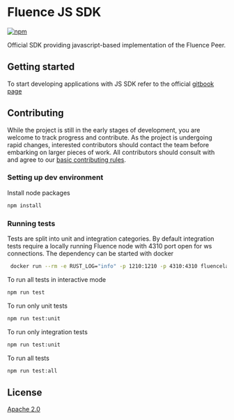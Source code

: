# Fluence JS SDK

[![npm](https://img.shields.io/npm/v/@fluencelabs/fluence)](https://www.npmjs.com/package/@fluencelabs/fluence)

Official SDK providing javascript-based implementation of the Fluence Peer.

## Getting started

To start developing applications with JS SDK refer to the official [gitbook page](https://doc.fluence.dev/docs/js-sdk)

## Contributing

While the project is still in the early stages of development, you are welcome to track progress and contribute. As the project is undergoing rapid changes, interested contributors should contact the team before embarking on larger pieces of work. All contributors should consult with and agree to our [basic contributing rules](CONTRIBUTING.md).

### Setting up dev environment

Install node packages

```bash
npm install
```

### Running tests

Tests are split into unit and integration categories. By default integration tests require a locally running Fluence node with 4310 port open for ws connections. The dependency can be started with docker

```bash
 docker run --rm -e RUST_LOG="info" -p 1210:1210 -p 4310:4310 fluencelabs/fluence:freeze -t 1210 -w 4310 -k gKdiCSUr1TFGFEgu2t8Ch1XEUsrN5A2UfBLjSZvfci9SPR3NvZpACfcpPGC3eY4zma1pk7UvYv5zb1VjvPHwCjj
```

To run all tests in interactive mode

```bash
npm run test
```

To run only unit tests

```bash
npm run test:unit
```

To run only integration tests

```bash
npm run test:unit
```

To run all tests

```bash
npm run test:all
```

## License

[Apache 2.0](LICENSE)
